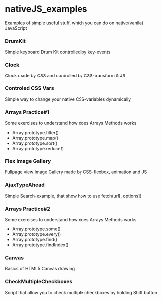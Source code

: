 # nativeJS_examples

Examples of simple useful stuff, which you can do on native(vanila) JavaScript


### DrumKit
Simple keyboard Drum Kit controlled by key-events

### Clock
Clock made by CSS and controlled by CSS-transform & JS

### Controled CSS Vars
Simple way to change your native CSS-variables dynamically

### Arrays Practice#1
Some exercises to understand how does Arrays Methods works
* Array.prototype.filter()
* Array.prototype.map()
* Array.prototype.sort()
* Array.prototype.reduce()

### Flex Image Gallery
Fullpage view Image Gallery made by CSS-flexbox, animation and JS

### AjaxTypeAhead
Simple Search-example, that show how to use fetch(url[, options])

### Arrays Practice#2
Some exercises to understand how does Arrays Methods works
* Array.prototype.some()
* Array.prototype.every()
* Array.prototype.find()
* Array.prototype.findIndex()

### Canvas
Basics of HTML5 Canvas drawing

### CheckMultipleCheckboxes
Script that allow you to check multiple checkboxes by holding Shift button


















